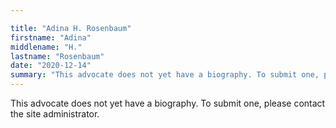 ```yaml
---

title: "Adina H. Rosenbaum"
firstname: "Adina"
middlename: "H."
lastname: "Rosenbaum"
date: "2020-12-14"
summary: "This advocate does not yet have a biography. To submit one, please contact the site administrator."
---
```

This advocate does not yet have a biography. To submit one, please contact the site administrator.

